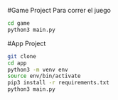 #Game Project
Para correr el juego

```sh
cd game
python3 main.py
```
#App Project
```sh
git clone
cd app
python3 -m venv env
source env/bin/activate
pip3 install -r requirements.txt
python3 main.py
```